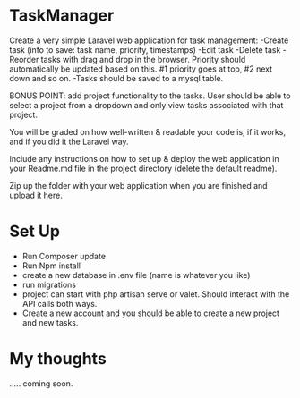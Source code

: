 # TaskManager

Create a very simple Laravel web application for task management: -Create task (info to save: task name, priority, timestamps) -Edit task -Delete task -Reorder tasks with drag and drop in the browser. Priority should automatically be updated based on this. #1 priority goes at top, #2 next down and so on. -Tasks should be saved to a mysql table.

BONUS POINT: add project functionality to the tasks. User should be able to select a project from a dropdown and only view tasks associated with that project.

You will be graded on how well-written & readable your code is, if it works, and if you did it the Laravel way.

Include any instructions on how to set up & deploy the web application in your Readme.md file in the project directory (delete the default readme).

Zip up the folder with your web application when you are finished and upload it here.


# Set Up

  - Run Composer update
  - Run Npm install
  - create a new database in .env file (name is whatever you like)
  - run migrations
  - project can start with php artisan serve or valet. Should interact with the API calls both ways.
  - Create a new account and you should be able to create a new project and new tasks.

# My thoughts

..... coming soon.
